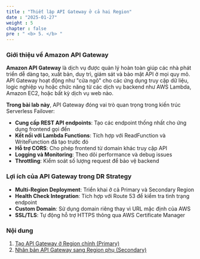 ```yaml
---
title : "Thiết lập API Gateway ở cả hai Region"
date : "2025-01-27" 
weight : 5
chapter : false
pre : " <b> 5. </b> "
---
```


### Giới thiệu về Amazon API Gateway

**Amazon API Gateway** là dịch vụ được quản lý hoàn toàn giúp các nhà phát triển dễ dàng tạo, xuất bản, duy trì, giám sát và bảo mật API ở mọi quy mô. API Gateway hoạt động như "cửa ngõ" cho các ứng dụng truy cập dữ liệu, logic nghiệp vụ hoặc chức năng từ các dịch vụ backend như AWS Lambda, Amazon EC2, hoặc bất kỳ dịch vụ web nào.

**Trong bài lab này**, API Gateway đóng vai trò quan trọng trong kiến trúc Serverless Failover:

- **Cung cấp REST API endpoints**: Tạo các endpoint thống nhất cho ứng dụng frontend gọi đến
- **Kết nối với Lambda Functions**: Tích hợp với ReadFunction và WriteFunction đã tạo trước đó
- **Hỗ trợ CORS**: Cho phép frontend từ domain khác truy cập API
- **Logging và Monitoring**: Theo dõi performance và debug issues
- **Throttling**: Kiểm soát số lượng request để bảo vệ backend

### Lợi ích của API Gateway trong DR Strategy

- **Multi-Region Deployment**: Triển khai ở cả Primary và Secondary Region
- **Health Check Integration**: Tích hợp với Route 53 để kiểm tra tình trạng endpoint
- **Custom Domain**: Sử dụng domain riêng thay vì URL mặc định của AWS
- **SSL/TLS**: Tự động hỗ trợ HTTPS thông qua AWS Certificate Manager

### Nội dung

1. [Tạo API Gateway ở Region chính (Primary)](5.1-create-api-primary-region/)
2. [Nhân bản API Gateway sang Region phụ (Secondary)](5.2-create-api-secondary-region/)

